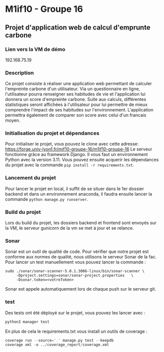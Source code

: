 # M1if10 - Groupe 16

## Projet d'application web de calcul d'emprunte carbone

### Lien vers la VM de démo

192.168.75.19

### Description

Ce projet consiste à réaliser une application web permettant de calculer l'empreinte carbone d'un utilisateur. Via un questionnaire en ligne, l'utilisateur pourra renseigner ses habitudes de vie et l'application lui donnera un score d'empreinte carbone. Suite aux calculs, différentes statistiques seront affichées à l'utilisateur pour lui permettre de mieux comprendre l'impact de ses habitudes sur l'environnement. L'application permettra également de comparer son score avec celui d'un francais moyen.

### Initialisation du projet et dépendances

Pour initialiser le projet, vous pouvez le clone avec cette adresse: https://forge.univ-lyon1.fr/mif10-groupe-16/m1if10-groupe-16
Le serveur fonctionne grâce au framework Django. Il vous faut un environnement Python avec la version 3.11. Vous pouvez ensuite acquerir les dépendances du projet avec la commande `pip install -r requirements.txt`.

### Lancement du projet

Pour lancer le projet en local, il suffit de se situer dans le 1er dossier backend et dans un environnement anaconda, il faudra ensuite lancer la commande `python manage.py runserver`.

### Build du projet

Lors du build du projet, les dossiers backend et frontend sont envoyés sur la VM, le serveur gunicorn de la vm se met à jour et se relance.

### Sonar

Sonar est un outil de qualité de code. Pour vérifier que notre projet est conforme aux normes de qualité, nous utilisons le serveur Sonar de la fac.
Pour lancer un test manuellement vous pouvez lancer la commande :

```shell
sudo ./sonar/sonar-scanner-5.0.1.3006-linux/bin/sonar-scanner \
     -Dproject.settings=sonar/sonar-project.properties   \
     -Dsonar.token=<votreToken>
```

Sonar est appele automatiquement lors de chaque push sur le serveur git.

### test
Des tests ont été déployé sur le projet, vous pouvez les lancer avec :
```bash
python3 manager test
```
En plus de cela le requirements.txt vous install un outils de coverage :
```py
coverage run --source='.' manage.py test --keepdb
coverage xml -o ../coverage_report/coverage.xml 
```
